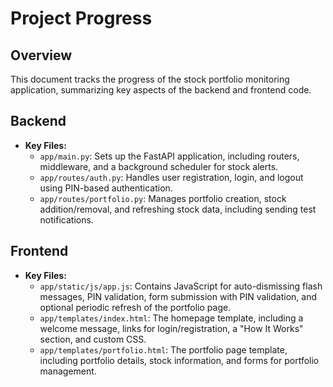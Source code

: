 # Project Progress

## Overview

This document tracks the progress of the stock portfolio monitoring application, summarizing key aspects of the backend and frontend code.

## Backend

*   **Key Files:**
    *   `app/main.py`: Sets up the FastAPI application, including routers, middleware, and a background scheduler for stock alerts.
    *   `app/routes/auth.py`: Handles user registration, login, and logout using PIN-based authentication.
    *   `app/routes/portfolio.py`: Manages portfolio creation, stock addition/removal, and refreshing stock data, including sending test notifications.

## Frontend

*   **Key Files:**
    *   `app/static/js/app.js`: Contains JavaScript for auto-dismissing flash messages, PIN validation, form submission with PIN validation, and optional periodic refresh of the portfolio page.
    *   `app/templates/index.html`: The homepage template, including a welcome message, links for login/registration, a "How It Works" section, and custom CSS.
    *   `app/templates/portfolio.html`: The portfolio page template, including portfolio details, stock information, and forms for portfolio management.
